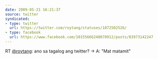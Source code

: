 ```yaml
---
date: 2009-05-21 16:21:37
source: twitter
syndicated:
- type: twitter
  url: https://twitter.com/roytang/statuses/1872502526/
- type: facebook
  url: https://www.facebook.com/10155666240078912/posts/83973142247
---
```


RT [@roytang](https://twitter.com/roytang/): ano sa tagalog ang twitter? -&gt; A: "Mat matamit"
